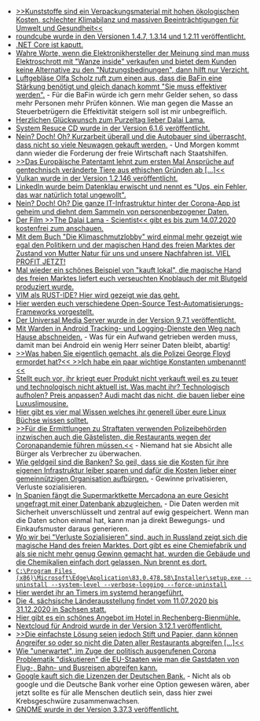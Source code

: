 * [>>Kunststoffe sind ein Verpackungsmaterial mit hohen ökologischen Kosten, schlechter Klimabilanz und massiven Beeinträchtigungen für Umwelt und Gesundheit<<](https://www.sonnenseite.com/de/tipps/raus-aus-der-kunststofffalle.html)
* [roundcube wurde in den Versionen 1.4.7, 1.3.14 und 1.2.11 veröffentlicht.](https://roundcube.net/news/2020/07/05/security-updates-1.4.7-1.3.14-and-1.2.11)
* [.NET Core ist kaputt.](https://www.bleepingcomputer.com/news/security/net-core-vulnerability-lets-attackers-evade-malware-detection/)
* [Wahre Worte, wenn die Elektronikhersteller der Meinung sind man muss Elektroschrott mit "Wanze inside" verkaufen und bietet dem Kunden keine Alternative zu den "Nutzungsbedinungen", dann hilft nur Verzicht.](https://tuxproject.de/blog/2020/07/wanzenzwang/)
* [Luftgebläse Olfa Scholz ruft zum einen aus, dass die BaFin eine Stärkung benötigt und gleich danach kommt "Sie muss effektiver werden".](https://www.golem.de/news/bafin-staerkung-der-finanzaufsicht-nach-wirecard-skandal-geplant-2007-149459.html) - Für die BaFin würde ich gern mehr Gelder sehen, so dass mehr Personen mehr Prüfen können. Wie man gegen die Masse an Steuerbetrügern die Effektivität steigern soll ist mir unbegreiflich.
* [Herzlichen Glückwunsch zum Purzeltag lieber Dalai Lama.](https://www.sonnenseite.com/de/tipps/franz-alt-der-dalai-lama-wird-85-jahre-alt-die-laudatio.html)
* [System Resuce CD wurde in der Version 6.1.6 veröffentlicht.](https://www.planet3dnow.de/cms/56687-systemrescuecd-6-1-6/)
* [Nein? Doch! Oh? Kurzarbeit überall und die Autobauer sind überrascht, dass nicht so viele Neuwagen gekauft werden.](https://www.golem.de/news/neuzulassungen-pkw-markt-erlebt-desaster-ausser-bei-elektroautos-2007-149454.html) - Und Morgen kommt dann wieder die Forderung der freie Wirtschaft nach Staatshilfen.
* [>>Das Europäische Patentamt lehnt zum ersten Mal Ansprüche auf gentechnisch veränderte Tiere aus ethischen Gründen ab [...]<<](https://netzfrauen.org/2020/07/04/patente-3/)
* [Vulkan wurde in der Version 1.2.146 veröffentlicht.](https://www.phoronix.com/scan.php?page=news_item&px=Vulkan-1.2.146-Released)
* [LinkedIn wurde beim Datenklau erwischt und nennt es "Ups, ein Fehler, das war natürlich total ungewollt".](https://www.golem.de/news/datenschutz-linkedin-will-die-ios-zwischenablage-nicht-mehr-auslesen-2007-149451.html)
* [Nein? Doch! Oh? Die ganze IT-Infrastruktur hinter der Corona-App ist geheim und diehnt dem Sammeln von personenbezogener Daten.](https://netzpolitik.org/2020/interview-zu-corona-warn-app-risiken-und-massnahmen-nicht-ausreichend-dargelegt/)
* [Der Film >>The Dalai Lama - Scientist<< gibt es bis zum 14.07.2020 kostenfrei zum anschauen.](https://www.sonnenseite.com/de/tipps/filmtipp-the-dalai-lama-scientist.html)
* [Mit dem Buch "Die Klimaschmutzlobby" wird einmal mehr gezeigt wie egal den Politikern und der magischen Hand des freien Marktes der Zustand von Mutter Natur für uns und unsere Nachfahren ist. VIEL PROFIT JETZT!](https://www.sonnenseite.com/de/tipps/neues-sachbuch-enttarnt-lobby-gegen-den-klimaschutz.html)
* [Mal wieder ein schönes Beispiel von "kauft lokal", die magische Hand des freien Marktes liefert euch verseuchten Knoblauch der mit Blutgeld produziert wurde.](https://netzfrauen.org/2020/07/03/knoblauch-2/)
* [VIM als RUST-IDE? Hier wird gezeigt wie das geht.](https://opensource.com/article/20/7/vim-rust-ide)
* [Hier werden euch verschiedene Open-Source Test-Automatisierungs-Frameworks vorgestellt.](https://opensource.com/article/20/7/open-source-test-automation-frameworks)
* [Der Universal Media Server wurde in der Version 9.7.1 veröffentlicht.](https://www.planet3dnow.de/cms/56691-universal-media-server-9-7-1/)
* [Mit Warden in Android Tracking- und Logging-Dienste den Weg nach Hause abschneiden.](https://www.kuketz-blog.de/warden-tracker-aus-android-apps-entfernen/) - Was für ein Aufwand getrieben werden muss, damit man bei Android ein wenig Herr seiner Daten bleibt, abartig!
* [>>Was haben Sie eigentlich gemacht, als die Polizei George Floyd ermordet hat?<< >>Ich habe ein paar wichtige Konstanten umbenannt!<<](https://blog.fefe.de/?ts=a1fdf387)
* [Stellt euch vor, ihr kriegt euer Produkt nicht verkauft weil es zu teuer und technologisch nicht aktuell ist. Was macht ihr? Technologisch aufholen? Preis anpassen? Audi macht das nicht, die bauen lieber eine Luxuslimousine.](https://www.golem.de/news/projekt-artemis-luxuslimousine-audi-a9-e-tron-soll-2024-kommen-2007-149483-rss.html)
* [Hier gibt es vier mal Wissen welches ihr generell über eure Linux Büchse wissen solltet.](https://www.percona.com/blog/2020/07/06/mysql-101-linux-tuning-for-mysql/)
* [>>Für die Ermittlungen zu Straftaten verwenden Polizeibehörden inzwischen auch die Gästelisten, die Restaurants wegen der Coronapandemie führen müssen.<<](https://www.golem.de/news/hamburg-polizei-nutzt-corona-kontaktlisten-nach-straftat-2007-149482.html) - Niemand hat sie Absicht alle Bürger als Verbrecher zu überwachen.
* [Wie geldgeil sind die Banken? So geil, dass sie die Kosten für ihre eigenen Infrastruktur leiber sparen und dafür die Kosten lieber einer gemeinnützigen Organisation aufbürgen.](https://www.golem.de/news/internet-archive-bank-benutzte-wayback-machine-als-cdn-2007-149481.html) - Gewinne privatisieren, Verluste sozialisieren.
* [In Spanien fängt die Supermarktkette Mercadona an eure Gesicht ungefragt mit einer Datenbank abzugleichen.](https://netzpolitik.org/2020/biometrie-spanische-supermarktkette-setzt-gesichtserkennung-gegen-kunden-ein/) - Die Daten werden mit Sicherheit unverschlüsselt und zentral auf ewig gespeichert. Wenn man die Daten schon einmal hat, kann man ja direkt Bewegungs- und Einkaufsmuster daraus generieren.
* [Wo wir bei "Verluste Sozialisieren" sind, auch in Russland zeigt sich die magische Hand des freien Marktes. Dort gibt es eine Chemiefabrik und als sie nicht mehr genug Gewinn gemacht hat, wurden die Gebäude und die Chemikalien einfach dort gelassen. Nun brennt es dort.](https://netzfrauen.org/2020/07/06/sibirien/)
* [`C:\Program Files (x86)\Microsoft\Edge\Application\83.0.478.58\Installer\setup.exe --uninstall --system-level --verbose-logging --force-uninstall`](https://www.ghacks.net/2020/07/07/how-to-remove-the-new-microsoft-edge-if-uninstallation-is-blocked/)
* [Hier werdet ihr an Timers im systemd herangeführt.](https://opensource.com/article/20/7/systemd-timers)
* [Die 4. sächsische Länderausstellung findet vom 11.07.2020 bis 31.12.2020 in Sachsen statt.](https://www.boom-sachsen.de/)
* [Hier gibt es ein schönes Angebot im Hotel in Rechenberg-Bienmühle.](https://www.fva-holzhau.de/Sommerfrische-im-Erzgebirge.5684-1.htm)
* [Nextcloud für Android wurde in der Version 3.12.1 veröffentlicht.](https://nextcloud.com/blog/nextcloud-3-12-1-for-android-is-out-plus-tips-about-text-editing-printing-and-more/)
* [>>Die einfachste Lösung seien jedoch Stift und Papier, dann können Angreifer so oder so nicht die Daten aller Restaurants abgreifen [...]<<](https://www.golem.de/news/datenleck-corona-kontaktliste-ungeschuetzt-im-internet-abrufbar-2007-149492.html)
* [Wie "unerwartet", im Zuge der politisch ausgerufenen Corona Problematik "diskutieren" die EU-Staaten wie man die Gastdaten von Flug-, Bahn- und Busreisen abgreifen kann.](https://netzpolitik.org/2020/deutsche-ratspraesidentschaft-eu-staaten-diskutieren-nachverfolgung-von-corona-infektionen-mit-passagierdaten/)
* [Google kauft sich die Lizenzen der Deutschen Bank.](https://www.golem.de/news/alphabet-google-und-deutsche-bank-kooperieren-fuer-zehn-jahre-2007-149499.html) - Nicht als ob google und die Deutsche Bank vorher eine Option gewesen wären, aber jetzt sollte es für alle Menschen deutlich sein, dass hier zwei Krebsgeschwüre zusammenwachsen.
* [GNOME wurde in der Version 3.37.3 veröffentlicht.](http://www.phoronix.com/scan.php?page=news_item&px=GNOME-3.37.3-Released)
